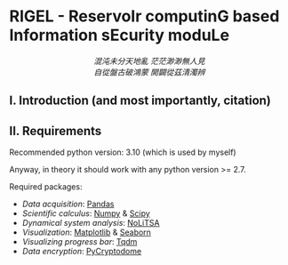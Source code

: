 # RIGEL - ReservoIr computinG based Information sEcurity moduLe

*<center> 混沌未分天地亂 茫茫渺渺無人見 </center>*
*<center> 自從盤古破鴻蒙 開闢從茲清濁辨 </center>*

## I. Introduction (and most importantly, citation)

## II. Requirements

Recommended python version: 3.10 (which is used by myself)

Anyway, in theory it should work with any python version >= 2.7.

Required packages:
- *Data acquisition*: [Pandas](https://pandas.pydata.org/)
- *Scientific calculus*: [Numpy](https://numpy.org/) & [Scipy](https://www.scipy.org/)
- *Dynamical system analysis*: [NoLiTSA](https://github.com/manu-mannattil/nolitsa)
- *Visualization*: [Matplotlib](https://matplotlib.org/) & [Seaborn](https://seaborn.pydata.org/)
- *Visualizing progress bar*: [Tqdm](https://pypi.org/project/tqdm/)
- *Data encryption*: [PyCryptodome](https://pypi.org/project/pycryptodome/)